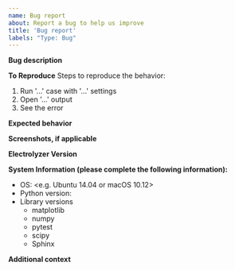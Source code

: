 ```yaml
---
name: Bug report
about: Report a bug to help us improve
title: 'Bug report'
labels: "Type: Bug"
---
```


**Bug description**
<A clear and concise description of the bug.>

**To Reproduce**
<Update the following list with your specific information.>
Steps to reproduce the behavior:
1. Run '...' case with '...' settings
2. Open '...' output
3. See the error

**Expected behavior**
<A clear and concise description of what you expected to happen.>

**Screenshots, if applicable**
<Add screenshots to help explain your problem.>

**Electrolyzer Version**
<Please provide as much detail as possible including git commit or version from pip.>

**System Information (please complete the following information):** 
 - OS: <e.g. Ubuntu 14.04 or macOS 10.12>
 - Python version:
 - Library versions
   * matplotlib
   * numpy
   * pytest
   * scipy
   * Sphinx

**Additional context**
<Add any other context about the problem here.>
